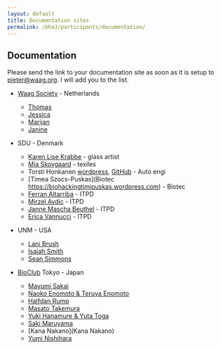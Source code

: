 ```yaml
---
layout: default
title: Documentation sites
permalink: /bha3/participants/documentation/
---
```


## Documentation

Please send the link to your documentation site as soon as it is setup to [pieter@waag.org](mailto:pieter@waag.org). I will add you to the list.

* [Waag Society](http://www.waag.org) - Netherlands
  * [Thomas](http://thomashoogewerf.nl/Biohack/biohack.html)
  * [Jessica](http://jesbeirbiohacks.github.io/)
  * [Marijan](http://marijan1.github.io)
  * [Janine]( http://janinehuizenga.github.io)

* SDU - Denmark
  * [Karen Lise Krabbe](https://www.facebook.com/understandingbacterialcellulose) - glass artist	
  * [Mia Skovgaard](https://xonweb.tumblr.com/) - texiles
  * Torsti Honkanen [wordpress](https://biohackkoldingphmeter.wordpress.com), [GitHub](TorstiHonkanen.github.io) - Auto engi
  * [Timea Szocs-Puskas](Biotec	https://biohackingtimipuskas.wordpress.com) - Biotec
  * [Ferran Altarriba](http://www.ferranaltarriba.com/projects/biohack/)	- ITPD
  * [Mirzel Avdic](https://github.com/mirzel92/MA_BioHack) - ITPD
  * [Janne Mascha Beuthel](https://maschabiohack.wordpress.com/) - ITPD
  * [Erica Vannucci](https://www.behance.net/gallery/35840391/Investigating-colors-PANTONE-vs-Bacterias) - ITPD

* UNM - USA
  * [Lani Brush](https://github.com/lbrush/helloworld/wiki)
  * [Isaiah Smith](https://github.com/DasMouse/unmBioArt/wiki/about)
  * [Sean Simmons](https://github.com/ssimmons16/Sean-S-BioArtDesign/wiki)

* [BioClub](http://www.bioclub.org) Tokyo - Japan
  * [Mayumi Sakai](http://pandavsky.github.io)
  * [Naoko Enomoto & Teruya Enomoto](http://teruyanaokoeno.wix.com/mysite)
  * [Halfdan Rump](http://wrongbat.com/bha3/)
  * [Masato Takemura](http://takespace.github.io/BioHackAcademy/)
  * [Yuki Hanamure & Yuta Toga](http://mure-artworks.wix.com/mysite-1)
  * [Saki Maruyama](http://sakibio.jimdo.com/)
  * [Kana Nakano](Kana Nakano)
  * [Yumi Nishihara](https://yuminishihara.github.io)


